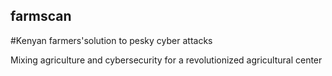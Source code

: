 ## farmscan

#Kenyan farmers'solution to pesky cyber attacks

Mixing agriculture and cybersecurity for a revolutionized agricultural center
